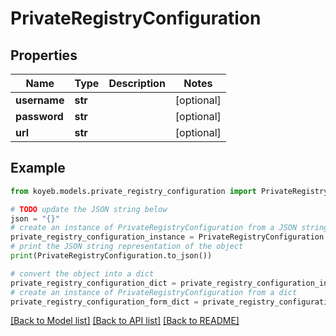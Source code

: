# PrivateRegistryConfiguration


## Properties

Name | Type | Description | Notes
------------ | ------------- | ------------- | -------------
**username** | **str** |  | [optional] 
**password** | **str** |  | [optional] 
**url** | **str** |  | [optional] 

## Example

```python
from koyeb.models.private_registry_configuration import PrivateRegistryConfiguration

# TODO update the JSON string below
json = "{}"
# create an instance of PrivateRegistryConfiguration from a JSON string
private_registry_configuration_instance = PrivateRegistryConfiguration.from_json(json)
# print the JSON string representation of the object
print(PrivateRegistryConfiguration.to_json())

# convert the object into a dict
private_registry_configuration_dict = private_registry_configuration_instance.to_dict()
# create an instance of PrivateRegistryConfiguration from a dict
private_registry_configuration_form_dict = private_registry_configuration.from_dict(private_registry_configuration_dict)
```
[[Back to Model list]](../README.md#documentation-for-models) [[Back to API list]](../README.md#documentation-for-api-endpoints) [[Back to README]](../README.md)


